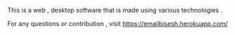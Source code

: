 This is a web , desktop software that is made using various technologies . 

For any questions or contribution , visit https://emailbisesh.herokuapp.com/